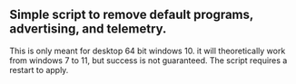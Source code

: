 ## Simple script to remove default programs, advertising, and telemetry.
This is only meant for desktop 64 bit windows 10. it will theoretically work from windows 7 to 11, but success is not guaranteed.
The script requires a restart to apply.

